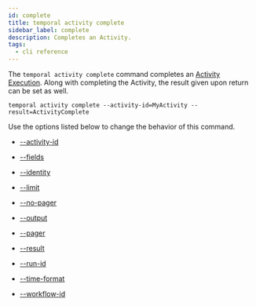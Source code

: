 ```yaml
---
id: complete
title: temporal activity complete
sidebar_label: complete
description: Completes an Activity.
tags:
  - cli reference
---
```


The `temporal activity complete` command completes an [Activity Execution](/concepts/what-is-an-activity-execution).
Along with completing the Activity, the result given upon return can be set as well.

`temporal activity complete --activity-id=MyActivity --result=ActivityComplete`

Use the options listed below to change the behavior of this command.

- [--activity-id](/cli/cmd-options/activity-id)

- [--fields](/cli/cmd-options/fields)

- [--identity](/cli/cmd-options/identity)

- [--limit](/cli/cmd-options/limit)

- [--no-pager](/cli/cmd-options/no-pager)

- [--output](/cli/cmd-options/output)

- [--pager](/cli/cmd-options/pager)

- [--result](/cli/cmd-options/result)

- [--run-id](/cli/cmd-options/run-id)

- [--time-format](/cli/cmd-options/time-format)

- [--workflow-id](/cli/cmd-options/workflow-id)
